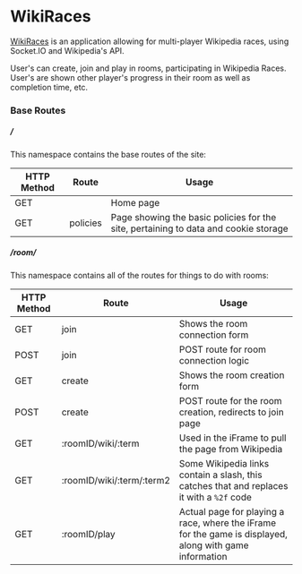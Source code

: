 # WikiRaces

[WikiRaces](https://wikiraces.lucapassariello.co.uk) is an application allowing for multi-player Wikipedia races, using Socket.IO and Wikipedia's API.

User's can create, join and play in rooms, participating in Wikipedia Races. User's are shown other player's progress in their room as well as completion time, etc.

### Base Routes

##### /

This namespace contains the base routes of the site:

| HTTP Method | Route    | Usage                                                                               |
| ----------- | -------- | ----------------------------------------------------------------------------------- |
| GET         |          | Home page                                                                           |
| GET         | policies | Page showing the basic policies for the site, pertaining to data and cookie storage |

##### /room/

This namespace contains all of the routes for things to do with rooms:

| HTTP Method | Route                     | Usage                                                                                                   |
| ----------- | ------------------------- | ------------------------------------------------------------------------------------------------------- |
| GET         | join                      | Shows the room connection form                                                                          |
| POST        | join                      | POST route for room connection logic                                                                    |
| GET         | create                    | Shows the room creation form                                                                            |
| POST        | create                    | POST route for the room creation, redirects to join page                                                |
| GET         | :roomID/wiki/:term        | Used in the iFrame to pull the page from Wikipedia                                                      |
| GET         | :roomID/wiki/:term/:term2 | Some Wikipedia links contain a slash, this catches that and replaces it with a `%2f` code               |
| GET         | :roomID/play              | Actual page for playing a race, where the iFrame for the game is displayed, along with game information |

